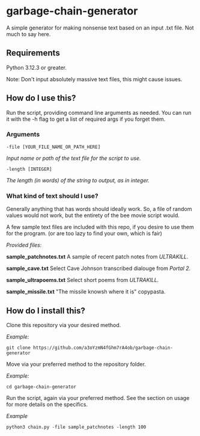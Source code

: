 # garbage-chain-generator
A simple generator for making nonsense text based on an input .txt file.
Not much to say here.

## Requirements
Python 3.12.3 or greater.

Note: Don't input absolutely massive text files, this might cause issues.

## How do I use this?
Run the script, providing command line arguments as needed. 
You can run it with the -h flag to get a list of required args if you forget them.

### Arguments
```
-file [YOUR_FILE_NAME_OR_PATH_HERE]
```
*Input name or path of the text file for the script to use.*

```
-length [INTEGER]
```
*The length (in words) of the string to output, as in integer.*

### What kind of text should I use?
Generally anything that has words should ideally work. 
So, a file of random values would not work, but the entirety of the bee movie script would.

A few sample text files are included with this repo, if you desire to use them for the program. (or are too lazy to find your own, which is fair)

*Provided files:*

**sample_patchnotes.txt** A sample of recent patch notes from *ULTRAKILL*.

**sample_cave.txt** Select Cave Johnson transcribed dialouge from *Portal 2*.

**sample_ultrapoems.txt** Select short poems from *ULTRAKILL.*

**sample_missile.txt** "The missile knowsh where it is" copypasta.

## How do I install this?
Clone this repository via your desired method.

*Example:*
```
git clone https://github.com/a3oYzmN4fGhm7rA4ob/garbage-chain-generator
```
Move via your preferred method to the repository folder.

*Example:*
```
cd garbage-chain-generator
```
Run the script, again via your preferred method. See the section on usage for more details on the specifics.

*Example*
```
python3 chain.py -file sample_patchnotes -length 100
```

